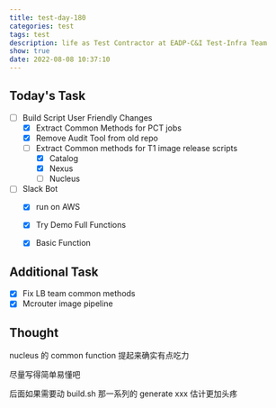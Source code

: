 ```yaml
---
title: test-day-180
categories: test
tags: test
description: life as Test Contractor at EADP-C&I Test-Infra Team
show: true
date: 2022-08-08 10:37:10
---
```

## Today's Task
- [ ] Build Script User Friendly Changes
  - [x] Extract Common Methods for PCT jobs
  - [x] Remove Audit Tool from old repo
  - [ ] Extract Common methods for T1 image release scripts
    - [x] Catalog
    - [x] Nexus
    - [ ] Nucleus

- [ ] Slack Bot
  - [x] run on AWS
  - [x] Try Demo Full Functions
  - [x] Basic Function


## Additional Task 
- [x] Fix LB team common methods
- [x] Mcrouter image pipeline

## Thought

nucleus 的 common function 提起来确实有点吃力

尽量写得简单易懂吧

后面如果需要动 build.sh 那一系列的 generate xxx 估计更加头疼

